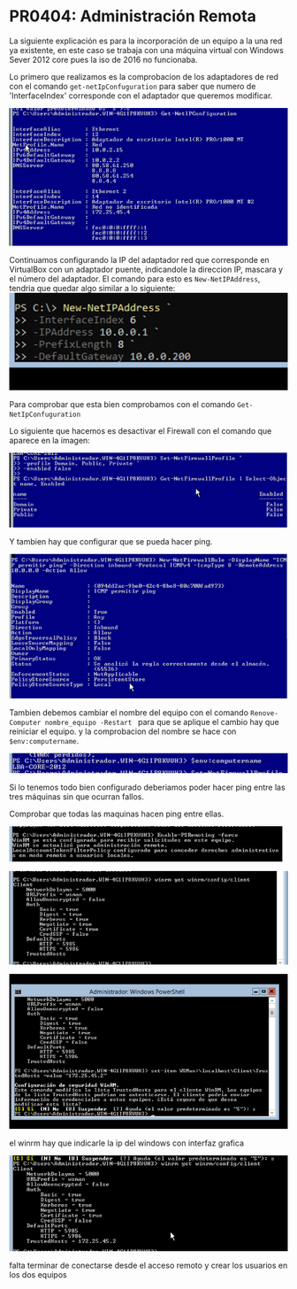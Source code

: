 # PR0404: Administración Remota

La siguiente explicación es para la incorporación de un equipo a la una red ya existente, en este caso se trabaja con una máquina virtual con Windows Sever 2012 core pues la iso de 2016 no funcionaba.

Lo primero que realizamos es la comprobacion de los adaptadores de red con el comando ``` get-netIpConfuguration ``` para saber que numero de 'InterfaceIndex' corresponde con el adaptador que queremos modificar.

![alt text](image.png)

Continuamos configurando la IP del adaptador red que corresponde en VirtualBox con un adaptador puente, indicandole la direccion IP, mascara y el número del adaptador. El comando para esto es ``` New-NetIPAddress ```, tendria que quedar algo similar a lo siguiente: 
![alt text](image-4.png)

Para comprobar que esta bien comprobamos con el comando ``` Get-NetIpConfuguration ```

Lo siguiente que hacemos es desactivar el Firewall con el comando que aparece en la imagen:

![alt text](image-1.png)

Y tambien hay que configurar que se pueda hacer ping.

![alt text](image-3.png)

Tambien debemos cambiar el nombre del equipo con el comando ```Renove-Computer nombre_equipo -Restart ``` para que se aplique el cambio hay que reiniciar el equipo. y la comprobacion del nombre se hace con ``` $env:computername ```.

![alt text](image-2.png)

Si lo tenemos todo bien configurado deberiamos poder hacer ping entre las tres máquinas sin que ocurran fallos. 


Comprobar que todas las maquinas hacen ping entre ellas.

![alt text](image-5.png)

![alt text](image-6.png)

![alt text](image-7.png)

el winrm hay que indicarle la ip del windows con interfaz grafica

![alt text](image-8.png)

falta terminar de conectarse desde el acceso remoto y crear los usuarios en los dos equipos